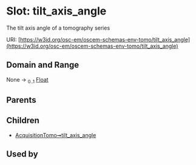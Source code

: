 
# Slot: tilt_axis_angle

The tilt axis angle of a tomography series

URI: [https://w3id.org/osc-em/oscem-schemas-env-tomo/tilt_axis_angle](https://w3id.org/osc-em/oscem-schemas-env-tomo/tilt_axis_angle)


## Domain and Range

None &#8594;  <sub>0..1</sub> [Float](types/Float.md)

## Parents


## Children

 *  [AcquisitionTomo➞tilt_axis_angle](AcquisitionTomo_tilt_axis_angle.md)

## Used by

